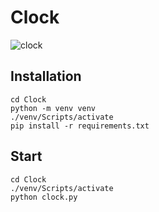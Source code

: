 # Clock
![clock](https://user-images.githubusercontent.com/48067330/192119668-c8ff1a43-9c14-407d-bd2b-564a66d672cd.jpg)

## Installation

    cd Clock
    python -m venv venv
    ./venv/Scripts/activate
    pip install -r requirements.txt
    
## Start
    cd Clock
    ./venv/Scripts/activate
    python clock.py
    

